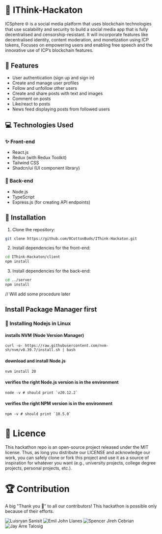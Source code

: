 # 💫 IThink-Hackaton

 ICSphere 🌐 is a social media platform that uses blockchain technologies that use scalability and security to build a social media app that is fully decentralised and censorship-resistant. It will incorporate features like decentralised identity, content moderation, and monetization using ICP tokens, Focuses on empowering users and enabling free speech and the innovative use of ICP’s blockchain features.

## 🚀 Features

- User authentication (sign up and sign in)
- Create and manage user profiles
- Follow and unfollow other users
- Create and share posts with text and images
- Comment on posts
- Like/react to posts
- News feed displaying posts from followed users

## 💻 Technologies Used

### ✨ Front-end

- React.js
- Redux (with Redux Toolkit)
- Tailwind CSS
- Shadcn/ui (UI component library)

### 🔨 Back-end

- Node.js
- TypeScript
- Express.js (for creating API endpoints)

## 👷 Installation

1. Clone the repository:
```bash
git clone https://github.com/0CottonBuds/IThink-Hackaton.git
```

2. Install dependencies for the front-end:
```bash
cd IThink-Hackaton/client
npm install
```
3. Install dependencies for the back-end:
```bash
cd ../server
npm install
```

// Will add some procedure later

## Install Package Manager first

### 👷 Installing Nodejs in Linux

#### installs NVM (Node Version Manager)
```
curl -o- https://raw.githubusercontent.com/nvm-sh/nvm/v0.39.7/install.sh | bash
```
#### download and install Node.js
```
nvm install 20
```
#### verifies the right Node.js version is in the environment
```
node -v # should print `v20.12.2`
```
#### verifies the right NPM version is in the environment
```
npm -v # should print `10.5.0`
```

# 🔐 Licence

This hackathon repo is an open-source project released under the MIT license. Thus, as long you distribute our LICENSE and acknowledge our work, you can safely clone or fork this project and use it as a source of inspiration for whatever you want (e.g., university projects, college degree projects, personal projects, etc.).

# 🏆 Contribution

A big "Thank you 🙏" to all our contributors! This hackathon is possible only because of their efforts.

![Luisryan Sanisit](https://github.com/Yisaaaa.png)
![Emil John Llanes](https://github.com/0CottonBuds.png)
![Spencer Jireh Cebrian](https://github.com/spencerjirehcebrian.png)
![Jay Arre Talosig](https://github.com/flexycode.png)




